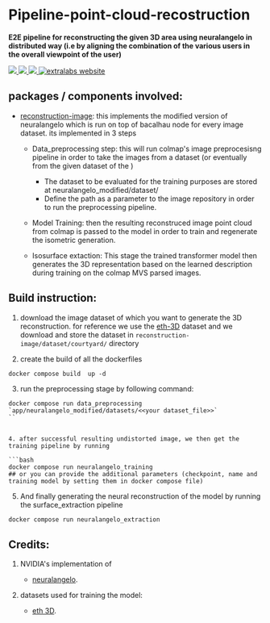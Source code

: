 # Pipeline-point-cloud-recostruction

**E2E pipeline for reconstructing the given 3D area using neuralangelo in distributed way (i.e by aligning the combination of the various users in the overall viewpoint of the user)** 
<p align="left">
    <a href="https://github.com/https://github.com/The-Extra-Project/pipeline-point-cloud-recostruction.git/LICENSE.md" alt="License">
        <img src="https://img.shields.io/badge/license-MIT-green" />
    </a>
    <a href="https://github.com/The-Extra-Project/pipeline-point-cloud-recostruction/releases/" alt="Release">
        <img src="https://img.shields.io/github/v/release/The-Extra-Project/pipeline-point-cloud-recostruction?display_name=tag" />
    </a>
    <a href="https://github.com/The-Extra-Project/pipeline-point-cloud-recostruction/actions/workflows/build.yml" alt="Tests">
        <img src="https://github.com/The-Extra-Project/pipeline-point-cloud-recostruction/actions/workflows/build.yml/badge.svg" />
    </a>
    <a href="https://extralabs.xyz/">
        <img alt="extralabs website" src="https://img.shields.io/badge/website-extralabs.xyz-green">
    </a>
</p>

## packages / components involved: 
- [reconstruction-image](./packages/reconstruction-image/):
    this implements the modified version of neuralangelo which is run on top of bacalhau node for every image dataset. its implemented in 3 steps 
    - Data_preprocessing step: this will run colmap's image preprocesisng pipeline in order to take the images from a dataset (or eventually from the given dataset of the ) 
        - The dataset to be evaluated for the training purposes are stored at neuralangelo_modified/dataset/
        - Define the path as a parameter to the image repository in order to run the preprocessing pipeline.
    - Model Training: then the resulting reconstruced image point cloud from colmap is passed to the model in order to train and regenerate the isometric generation.

    - Isosurface extaction: This stage the trained transformer model then generates the 3D representation based on the learned description during training on the colmap MVS parsed images.



## Build instruction: 


1. download the image dataset of which you want to generate the 3D reconstruction. for reference we use the [eth-3D](https://www.eth3d.net/datasets) dataset and we download and store the dataset in `reconstruction-image/dataset/courtyard/` directory

2. create the build of  all the dockerfiles 
```
docker compose build  up -d
```
3. run the preprocessing stage by following command:
```
docker compose run data_preprocessing `app/neuralangelo_modified/datasets/<<your dataset_file>>`
``


4. after successful resulting undistorted image, we then get the training pipeline by running 

```bash
docker compose run neuralangelo_training 
## or you can provide the additional parameters (checkpoint, name and training model by setting them in docker compose file)
```

5. And finally generating the neural reconstruction of the model by running the surface_extraction pipeline 

```bash
docker compose run neuralangelo_extraction
```

## Credits:
1. NVIDIA's implementation of 
    - [neuralangelo](https://github.com/NVlabs/neuralangelo).
    
2. datasets used for training the model:
    - [eth 3D]().
    